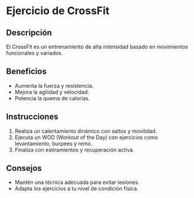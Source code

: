 # Ejercicio de CrossFit

## Descripción
El CrossFit es un entrenamiento de alta intensidad basado en movimientos funcionales y variados.

## Beneficios
- Aumenta la fuerza y resistencia.
- Mejora la agilidad y velocidad.
- Potencia la quema de calorías.

## Instrucciones
1. Realiza un calentamiento dinámico con saltos y movilidad.
2. Ejecuta un WOD (Workout of the Day) con ejercicios como levantamiento, burpees y remo.
3. Finaliza con estiramientos y recuperación activa.

## Consejos
- Mantén una técnica adecuada para evitar lesiones.
- Adapta los ejercicios a tu nivel de condición física.
